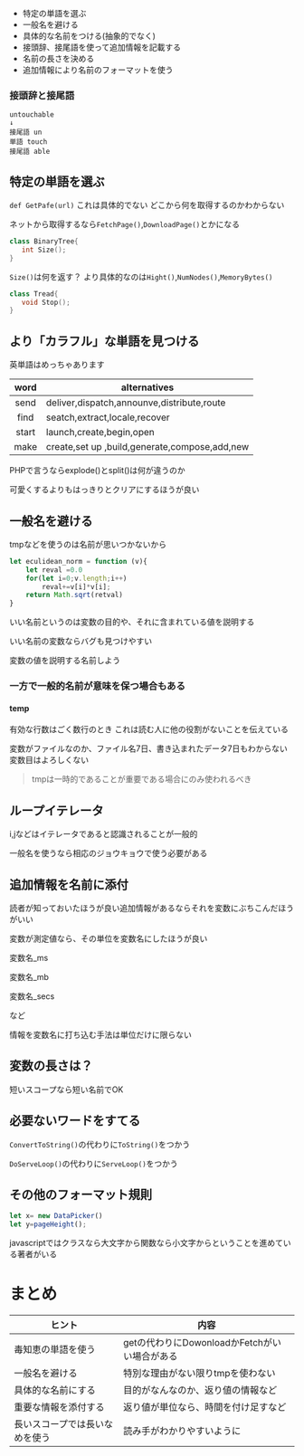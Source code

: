 - 特定の単語を選ぶ
- 一般名を避ける
- 具体的な名前をつける(抽象的でなく)
- 接頭辞、接尾語を使って追加情報を記載する
- 名前の長さを決める
- 追加情報により名前のフォーマットを使う

### 接頭辞と接尾語
```
untouchable
↓
接尾語 un
単語 touch
接尾語 able
```

## 特定の単語を選ぶ

`def GetPafe(url)`
これは具体的でない
どこから何を取得するのかわからない

ネットから取得するなら`FetchPage()`,`DownloadPage()`とかになる

```c++
class BinaryTree{
   int Size();
}
```
`Size()`は何を返す？
より具体的なのは`Hight()`,`NumNodes()`,`MemoryBytes()`


```c++
class Tread{
   void Stop();
}
```

## より「カラフル」な単語を見つける

英単語はめっちゃあります

|word|alternatives|
|:-:|-|
|send|deliver,dispatch,announve,distribute,route|
|find|seatch,extract,locale,recover|
|start|launch,create,begin,open|
|make|create,set up ,build,generate,compose,add,new|

PHPで言うならexplode()とsplit()は何が違うのか

可愛くするよりもはっきりとクリアにするほうが良い


## 一般名を避ける

tmpなどを使うのは名前が思いつかないから

```javascript
let eculidean_norm = function (v){
    let reval =0.0
    for(let i=0;v.length;i++)
        reval+=v[i]*v[i];
    return Math.sqrt(retval)
}
```

いい名前というのは変数の目的や、それに含まれている値を説明する

いい名前の変数ならバグも見つけやすい

変数の値を説明する名前しよう

### 一方で一般的名前が意味を保つ場合もある

#### temp
有効な行数はごく数行のとき
これは読む人に他の役割がないことを伝えている

変数がファイルなのか、ファイル名7日、書き込まれたデータ7日もわからない変数目はよろしくない

>tmpは一時的であることが重要である場合にのみ使われるべき

## ループイテレータ
i,jなどはイテレータであると認識されることが一般的


一般名を使うなら相応のジョウキョウで使う必要がある

## 追加情報を名前に添付

読者が知っておいたほうが良い追加情報があるならそれを変数にぶちこんだほうがいい

変数が測定値なら、その単位を変数名にしたほうが良い

変数名_ms

変数名_mb

変数名_secs

など

情報を変数名に打ち込む手法は単位だけに限らない

## 変数の長さは？

短いスコープなら短い名前でOK

## 必要ないワードをすてる

`ConvertToString()`の代わりに`ToString()`をつかう


`DoServeLoop()`の代わりに`ServeLoop()`をつかう


## その他のフォーマット規則

```javascript
let x= new DataPicker()
let y=pageHeight();
```

javascriptではクラスなら大文字から関数なら小文字からということを進めている著者がいる


# まとめ

|ヒント|内容|
|---|---|
|毒知恵の単語を使う|getの代わりにDowonloadかFetchがいい場合がある|
|一般名を避ける|特別な理由がない限りtmpを使わない|
|具体的な名前にする|目的がなんなのか、返り値の情報など|
|重要な情報を添付する|返り値が単位なら、時間を付け足すなど|
|長いスコープでは長いなめを使う|読み手がわかりやすいように|





